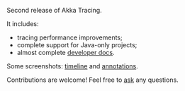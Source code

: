 Second release of Akka Tracing.

It includes:
* tracing performance improvements;
* complete support for Java-only projects;
* almost complete [developer docs](https://github.com/levkhomich/akka-tracing/wiki/Home).

Some screenshots: [timeline](https://raw.githubusercontent.com/levkhomich/akka-tracing/gh-pages/screenshots/timeline.png) and
[annotations](https://raw.githubusercontent.com/levkhomich/akka-tracing/gh-pages/screenshots/annotations.png).

Contributions are welcome! Feel free to [ask](https://twitter.com/levkhomich) any questions.
